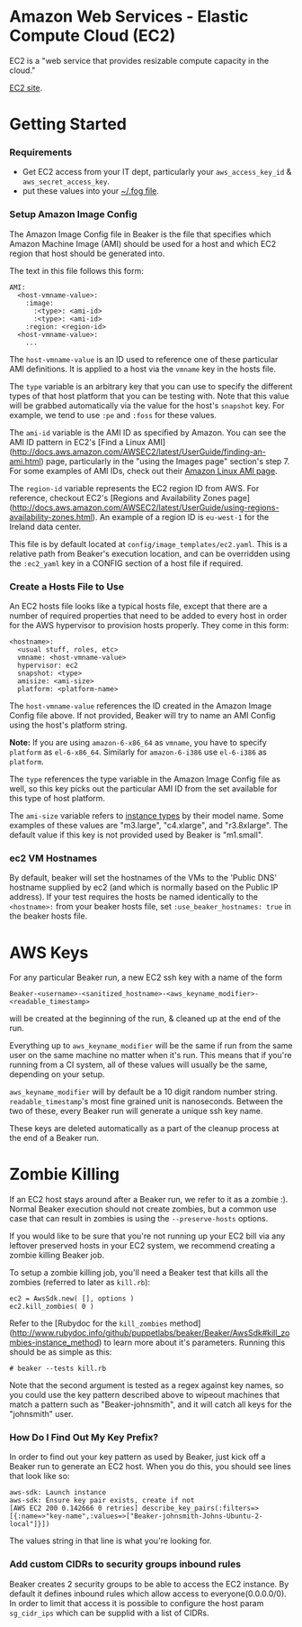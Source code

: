 # Amazon Web Services - Elastic Compute Cloud (EC2)

EC2 is a "web service that provides resizable compute capacity in the cloud."

[EC2 site](https://aws.amazon.com/ec2/).

# Getting Started

### Requirements

- Get EC2 access from your IT dept, particularly your `aws_access_key_id` & `aws_secret_access_key`.
- put these values into your [~/.fog file](http://fog.io/about/getting_started.html).

### Setup Amazon Image Config

The Amazon Image Config file in Beaker is the file that specifies which Amazon
Machine Image (AMI) should be used for a host and which EC2 region that host
should be generated into.

The text in this file follows this form:

    AMI:
      <host-vmname-value>:
        :image:
          :<type>: <ami-id>
          :<type>: <ami-id>
        :region: <region-id>
      <host-vmname-value>:
        ...

The `host-vmname-value` is an ID used to reference one of these particular AMI
definitions. It is applied to a host via the `vmname` key in the hosts file.

The `type` variable is an arbitrary key that you can use to specify the different
types of that host platform that you can be testing with. Note that this value
will be grabbed automatically via the value for the host's `snapshot` key.
For example, we tend to use `:pe` and `:foss` for these values.

The `ami-id` variable is the AMI ID as specified by Amazon. You can see the AMI
ID pattern in EC2's
[Find a Linux AMI]
(http://docs.aws.amazon.com/AWSEC2/latest/UserGuide/finding-an-ami.html)
page, particularly in the "using the Images page" section's step 7. For some
examples of AMI IDs, check out their
[Amazon Linux AMI page](https://aws.amazon.com/amazon-linux-ami/).

The `region-id` variable represents the EC2 region ID from AWS. For reference,
checkout EC2's
[Regions and Availability Zones page]
(http://docs.aws.amazon.com/AWSEC2/latest/UserGuide/using-regions-availability-zones.html).
An example of a region ID is `eu-west-1` for the Ireland data center.

This file is by default located at `config/image_templates/ec2.yaml`. This is a
relative path from Beaker's execution location, and can be overridden using the
`:ec2_yaml` key in a CONFIG section of a host file if required.

### Create a Hosts File to Use

An EC2 hosts file looks like a typical hosts file, except that there are a
number of required properties that need to be added to every host in order for
the AWS hypervisor to provision hosts properly.  They come in this form:

    <hostname>:
      <usual stuff, roles, etc>
      vmname: <host-vmname-value>
      hypervisor: ec2
      snapshot: <type>
      amisize: <ami-size>
      platform: <platform-name>

The `host-vmname-value` references the ID created in the Amazon Image Config file
above.  If not provided, Beaker will try to name an AMI Config using the host's
platform string.

**Note:** If you are using `amazon-6-x86_64` as `vmname`, you have to specify `platform` as `el-6-x86_64`. Similarly for `amazon-6-i386` use `el-6-i386` as `platform`.

The `type` references the type variable in the Amazon Image Config file as well,
so this key picks out the particular AMI ID from the set available for this type
of host platform.

The `ami-size` variable refers to
[instance types](https://aws.amazon.com/ec2/instance-types/) by their model name.
Some examples of these values are "m3.large", "c4.xlarge", and "r3.8xlarge". The
default value if this key is not provided used by Beaker is "m1.small".

### ec2 VM Hostnames

By default, beaker will set the hostnames of the VMs to the 'Public DNS' hostname supplied by ec2 (and which is normally based on the Public IP address). If your test requires the hosts be named identically to the `<hostname>:` from your beaker hosts file, set `:use_beaker_hostnames: true` in the beaker hosts file.

# AWS Keys

For any particular Beaker run, a new EC2 ssh key with a name of the form

    Beaker-<username>-<sanitized_hostname>-<aws_keyname_modifier>-<readable_timestamp>

will be created at the beginning of the run, & cleaned up at the end of the run.

Everything up to `aws_keyname_modifier` will be the same if run from the same
user on the same machine no matter when it's run. This means that if you're
running from a CI system, all of these values will usually be the same, depending
on your setup.

`aws_keyname_modifier` will by default be a 10 digit random number string.
`readable_timestamp`'s most fine grained unit is nanoseconds. Between the two of
these, every Beaker run will generate a unique ssh key name.

These keys are deleted automatically as a part of the cleanup process at the end
of a Beaker run.

# Zombie Killing

If an EC2 host stays around after a Beaker run, we refer to it as a zombie :).
Normal Beaker execution should not create zombies, but a common use case that
can result in zombies is using the `--preserve-hosts` options.

If you would like to be sure that you're not running up your EC2 bill via any
leftover preserved hosts in your EC2 system, we recommend creating a zombie
killing Beaker job.

To setup a zombie killing job, you'll need a Beaker test that kills all the
zombies (referred to later as `kill.rb`):

    ec2 = AwsSdk.new( [], options )
    ec2.kill_zombies( 0 )

Refer to the
[Rubydoc for the `kill_zombies` method]
(http://www.rubydoc.info/github/puppetlabs/beaker/Beaker/AwsSdk#kill_zombies-instance_method)
to learn more about it's
parameters. Running this should be as simple as this:

    # beaker --tests kill.rb

Note that the second argument is tested as a regex against key names, so you
could use the key pattern described above to wipeout machines that match a
pattern such as "Beaker-johnsmith", and it will catch all keys for the "johnsmith"
user.

### How Do I Find Out My Key Prefix?

In order to find out your key pattern as used by Beaker, just kick off a Beaker
run to generate an EC2 host. When you do this, you should see lines that look
like so:

    aws-sdk: Launch instance
    aws-sdk: Ensure key pair exists, create if not
    [AWS EC2 200 0.142666 0 retries] describe_key_pairs(:filters=>[{:name=>"key-name",:values=>["Beaker-johnsmith-Johns-Ubuntu-2-local"]}])

The values string in that line is what you're looking for.

### Add custom CIDRs to security groups inbound rules

Beaker creates 2 security groups to be able to access the EC2 instance. By default it defines inbound rules which allow access to everyone(0.0.0.0/0). In order to limit that access it is possible to configure the host param `sg_cidr_ips` which can be supplid with a list of CIDRs.

